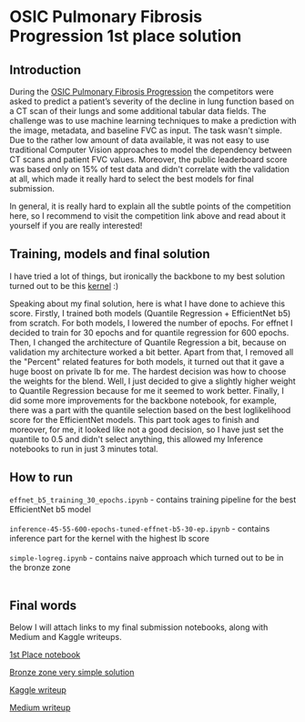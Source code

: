 # OSIC Pulmonary Fibrosis Progression 1st place solution

## Introduction

During the [OSIC Pulmonary Fibrosis Progression](https://www.kaggle.com/c/osic-pulmonary-fibrosis-progression) the competitors were asked to predict a patient’s severity of the decline in lung function based on a CT scan of their lungs and some additional tabular data fields.  The challenge was to use machine learning techniques to make a prediction with the image, metadata, and baseline FVC as input. The task wasn't simple. Due to the rather low amount of data available, it was not easy to use traditional Computer Vision approaches to model the dependency between CT scans and patient FVC values. Moreover, the public leaderboard score was based only on 15% of test data and didn't correlate with the validation at all, which made it really hard to select the best models for final submission. 

In general, it is really hard to explain all the subtle points of the competition here, so I recommend to visit the competition link above and read about it yourself if you are really interested!

## Training, models and final solution

I have tried a lot of things, but ironically the backbone to my best solution turned out to be this [kernel](https://www.kaggle.com/khoongweihao/efficientnets-quantile-regression-inference) :)

Speaking about my final solution, here is what I have done to achieve this score. Firstly, I trained both models (Quantile Regression + EfficientNet b5) from scratch. For both models, I lowered the number of epochs. For effnet I decided to train for 30 epochs and for quantile regression for 600 epochs. Then, I changed the architecture of Quantile Regression a bit, because on validation my architecture worked a bit better. Apart from that, I removed all the "Percent" related features for both models, it turned out that it gave a huge boost on private lb for me. The hardest decision was how to choose the weights for the blend. Well, I just decided to give a slightly higher weight to Quantile Regression because for me it seemed to work better. Finally, I did some more improvements for the backbone notebook, for example, there was a part with the quantile selection based on the best loglikelihood score for the EfficientNet models. This part took ages to finish and moreover, for me, it looked like not a good decision, so I have just set the quantile to 0.5 and didn't select anything, this allowed my Inference notebooks to run in just 3 minutes total.

## How to run

`effnet_b5_training_30_epochs.ipynb` - contains training pipeline for the best EfficientNet b5 model <br><br>
`inference-45-55-600-epochs-tuned-effnet-b5-30-ep.ipynb` - contains inference part for the kernel with the highest lb score <br><br>
`simple-logreg.ipynb` - contains naive approach which turned out to be in the bronze zone <br><br>

## Final words

Below I will attach links to my final submission notebooks, along with Medium and Kaggle writeups.

[1st Place notebook]()

[Bronze zone very simple solution]()

[Kaggle writeup]()

[Medium writeup]()
